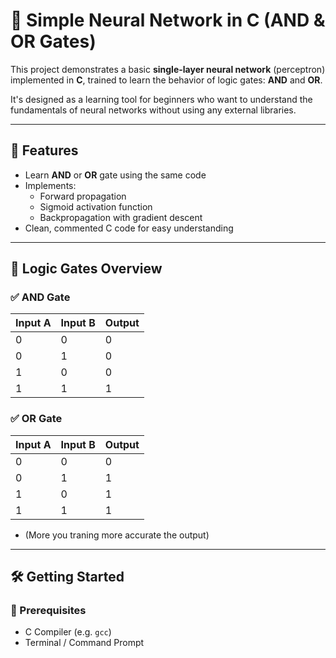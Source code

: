 # 🧠 Simple Neural Network in C (AND & OR Gates)

This project demonstrates a basic **single-layer neural network** (perceptron) implemented in **C**, trained to learn the behavior of logic gates: **AND** and **OR**.

It's designed as a learning tool for beginners who want to understand the fundamentals of neural networks without using any external libraries.

---

## 🚀 Features

- Learn **AND** or **OR** gate using the same code
- Implements:
  - Forward propagation
  - Sigmoid activation function
  - Backpropagation with gradient descent
- Clean, commented C code for easy understanding

---

## 🧪 Logic Gates Overview

### ✅ AND Gate

| Input A | Input B | Output |
|---------|---------|--------|
|   0     |    0    |   0    |
|   0     |    1    |   0    |
|   1     |    0    |   0    |
|   1     |    1    |   1    |

### ✅ OR Gate

| Input A | Input B | Output |
|---------|---------|--------|
|   0     |    0    |   0    |
|   0     |    1    |   1    |
|   1     |    0    |   1    |
|   1     |    1    |   1    |

- (More you traning more accurate the output)
---

## 🛠️ Getting Started

### 🔧 Prerequisites

- C Compiler (e.g. `gcc`)
- Terminal / Command Prompt


